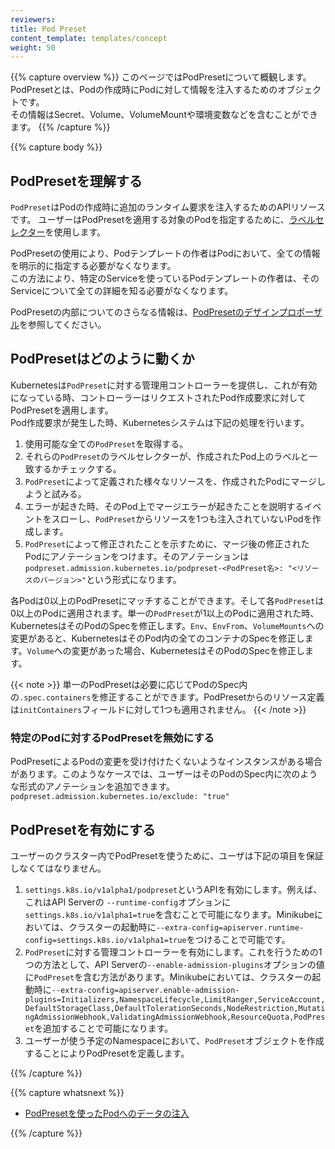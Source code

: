 ```yaml
---
reviewers:
title: Pod Preset
content_template: templates/concept
weight: 50
---
```


{{% capture overview %}}
このページではPodPresetについて概観します。PodPresetとは、Podの作成時にPodに対して情報を注入するためのオブジェクトです。  
その情報はSecret、Volume、VolumeMountや環境変数などを含むことができます。
{{% /capture %}}


{{% capture body %}}
## PodPresetを理解する

`PodPreset`はPodの作成時に追加のランタイム要求を注入するためのAPIリソースです。
ユーザーはPodPresetを適用する対象のPodを指定するために、[ラベルセレクター](/docs/concepts/overview/working-with-objects/labels/#label-selectors)を使用します。

PodPresetの使用により、Podテンプレートの作者はPodにおいて、全ての情報を明示的に指定する必要がなくなります。  
この方法により、特定のServiceを使っているPodテンプレートの作者は、そのServiceについて全ての詳細を知る必要がなくなります。

PodPresetの内部についてのさらなる情報は、[PodPresetのデザインプロポーザル](https://git.k8s.io/community/contributors/design-proposals/service-catalog/pod-preset.md)を参照してください。

## PodPresetはどのように動くか

Kubernetesは`PodPreset`に対する管理用コントローラーを提供し、これが有効になっている時、コントローラーはリクエストされたPod作成要求に対してPodPresetを適用します。  
Pod作成要求が発生した時、Kubernetesシステムは下記の処理を行います。

1. 使用可能な全ての`PodPreset`を取得する。
1. それらの`PodPreset`のラベルセレクターが、作成されたPod上のラベルと一致するかチェックする。
1. `PodPreset`によって定義された様々なリソースを、作成されたPodにマージしようと試みる。
1. エラーが起きた時、そのPod上でマージエラーが起きたことを説明するイベントをスローし、`PodPreset`からリソースを1つも注入されていないPodを作成します。
1. `PodPreset`によって修正されたことを示すために、マージ後の修正されたPodにアノテーションをつけます。そのアノテーションは`podpreset.admission.kubernetes.io/podpreset-<PodPreset名>: "<リソースのバージョン>"`という形式になります。

各Podは0以上のPodPresetにマッチすることができます。そして各`PodPreset`は0以上のPodに適用されます。単一の`PodPreset`が1以上のPodに適用された時、KubernetesはそのPodのSpecを修正します。`Env`、`EnvFrom`、`VolumeMounts`への変更があると、KubernetesはそのPod内の全てのコンテナのSpecを修正します。`Volume`への変更があった場合、KubernetesはそのPodのSpecを修正します。

{{< note >}}
単一のPodPresetは必要に応じてPodのSpec内の`.spec.containers`を修正することができます。PodPresetからのリソース定義は`initContainers`フィールドに対して1つも適用されません。
{{< /note >}}

### 特定のPodに対するPodPresetを無効にする

PodPresetによるPodの変更を受け付けたくないようなインスタンスがある場合があります。このようなケースでは、ユーザーはそのPodのSpec内に次のような形式のアノテーションを追加できます。  
`podpreset.admission.kubernetes.io/exclude: "true"`

## PodPresetを有効にする

ユーザーのクラスター内でPodPresetを使うために、ユーザは下記の項目を保証しなくてはなりません。

1.  `settings.k8s.io/v1alpha1/podpreset`というAPIを有効にします。例えば、これはAPI Serverの `--runtime-config`オプションに`settings.k8s.io/v1alpha1=true`を含むことで可能になります。Minikubeにおいては、クラスターの起動時に`--extra-config=apiserver.runtime-config=settings.k8s.io/v1alpha1=true`をつけることで可能です。
1.  `PodPreset`に対する管理コントローラーを有効にします。これを行うための1つの方法として、API Serverの`--enable-admission-plugins`オプションの値に`PodPreset`を含む方法があります。Minikubeにおいては、クラスターの起動時に`--extra-config=apiserver.enable-admission-plugins=Initializers,NamespaceLifecycle,LimitRanger,ServiceAccount,DefaultStorageClass,DefaultTolerationSeconds,NodeRestriction,MutatingAdmissionWebhook,ValidatingAdmissionWebhook,ResourceQuota,PodPreset`を追加することで可能になります。
1.  ユーザーが使う予定のNamespaceにおいて、`PodPreset`オブジェクトを作成することによりPodPresetを定義します。

{{% /capture %}}

{{% capture whatsnext %}}

* [PodPresetを使ったPodへのデータの注入](/docs/tasks/inject-data-application/podpreset/)

{{% /capture %}}

